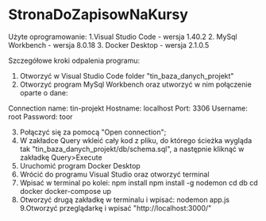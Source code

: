 # StronaDoZapisowNaKursy 

Użyte oprogramowanie:
1.Visual Studio Code - wersja 1.40.2
2. MySql Workbench - wersja 8.0.18
3. Docker Desktop - wersja 2.1.0.5

Szczegółowe kroki odpalenia programu:
1. Otworzyć w Visual Studio Code folder "tin_baza_danych_projekt"
2. Otworzyć program MySql Workbench oraz utworzyć w nim połączenie oparte o dane:

Connection name: tin-projekt
Hostname: localhost
Port: 3306
Username: root
Password: toor

3. Połączyć się za pomocą "Open connection";
4. W zakładce Query wkleić cały kod z pliku, do którego ścieżka wygląda tak "tin_baza_danych_projekt/db/schema.sql", a następnie kliknąć w zakładkę Query>Execute
5. Uruchomić program Docker Desktop
6. Wrócić do programu Visual Studio oraz otworzyć terminal
7. Wpisać w terminal po kolei:
npm install
npm install -g nodemon
cd db
cd docker
docker-compose up
8. Otworzyć drugą zakładkę w terminalu i wpisać:
nodemon app.js
9.Otworzyć przeglądarkę i wpisać "http://localhost:3000/"
